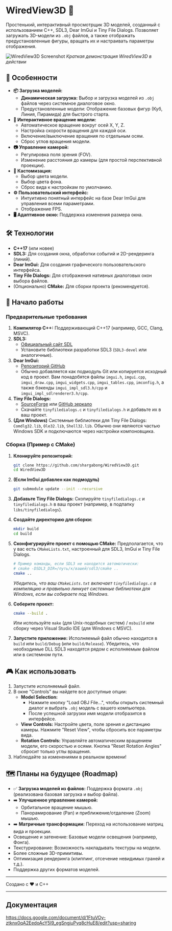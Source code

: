 # WiredView3D 🧊

Простенький, интерактивный просмотрщик 3D моделей, созданный с использованием C++, SDL3, Dear ImGui и Tiny File Dialogs. Позволяет загружать 3D-модели из `.obj` файлов, а также отображать предустановленные фигуры, вращать их и настраивать параметры отображения.

![WiredView3D Screenshot](https://github.com/user-attachments/assets/2ebfa69d-0f63-4ce9-9be9-98992b8470f5)
*Краткая демонстрация WiredView3D в действии*

## 🌟 Особенности

*   **📦 Загрузка моделей:**
    *   **Динамическая загрузка:** Выбор и загрузка моделей из `.obj` файлов через системное диалоговое окно.
    *   Предустановленные модели: Отображение базовых фигур (Куб, Линия, Пирамида) для быстрого старта.
*   **🔄 Интерактивное вращение модели:**
    *   Автоматическое вращение вокруг осей X, Y, Z.
    *   Настройка скорости вращения для каждой оси.
    *   Включение/выключение вращения по отдельным осям.
    *   Сброс углов вращения модели.
*   **📷 Управление камерой:**
    *   Регулировка поля зрения (FOV).
    *   Изменение расстояния до камеры (для простой перспективной проекции).
*   **🎨 Кастомизация:**
    *   Выбор цвета модели.
    *   Выбор цвета фона.
    *   Сброс вида к настройкам по умолчанию.
*   **⚙️ Пользовательский интерфейс:**
    *   Интуитивно понятный интерфейс на базе Dear ImGui для управления всеми параметрами.
    *   Отображение FPS.
*   **🖥️ Адаптивное окно:** Поддержка изменения размера окна.

## 🛠️ Технологии

*   **C++17** (или новее)
*   **SDL3:** Для создания окна, обработки событий и 2D-рендеринга (линий).
*   **Dear ImGui:** Для создания графического пользовательского интерфейса.
*   **Tiny File Dialogs:** Для отображения нативных диалоговых окон выбора файлов.
*   (Опционально) **CMake:** Для сборки проекта (рекомендуется).

## 🚀 Начало работы

### Предварительные требования

1.  **Компилятор C++:** Поддерживающий C++17 (например, GCC, Clang, MSVC).
2.  **SDL3:**
    *   [Официальный сайт SDL](https://libsdl.org/)
    *   Установите библиотеки разработки SDL3 (`SDL3-devel` или аналогичные).
3.  **Dear ImGui:**
    *   [Репозиторий GitHub](https://github.com/ocornut/imgui)
    *   Обычно добавляется как подмодуль Git или копируется исходный код в проект. Вам понадобятся файлы `imgui.h`, `imgui.cpp`, `imgui_draw.cpp`, `imgui_widgets.cpp`, `imgui_tables.cpp`, `imconfig.h`, а также бэкенды `imgui_impl_sdl3.h/cpp` и `imgui_impl_sdlrenderer3.h/cpp`.
4.  **Tiny File Dialogs:**
    *   [SourceForge](https://sourceforge.net/projects/tinyfiledialogs/) или [GitHub зеркало](https://github.com/native-toolkit/tinyfiledialogs)
    *   Скачайте `tinyfiledialogs.c` и `tinyfiledialogs.h` и добавьте их в ваш проект.
5.  **(Для Windows)** Системные библиотеки для Tiny File Dialogs: `Comdlg32.lib`, `Ole32.lib`, `Shell32.lib`. Обычно они являются частью Windows SDK и подключаются через настройки компоновщика.

### Сборка (Пример с CMake)

1.  **Клонируйте репозиторий:**
    ```bash
    git clone https://github.com/shargabong/WiredView3D.git
    cd WiredView3D
    ```
2.  **(Если ImGui добавлен как подмодуль)**
    ```bash
    git submodule update --init --recursive
    ```
3.  **Добавьте Tiny File Dialogs:** Скопируйте `tinyfiledialogs.c` и `tinyfiledialogs.h` в ваш проект (например, в подпапку `libs/tinyfiledialogs`).
4.  **Создайте директорию для сборки:**
    ```bash
    mkdir build
    cd build
    ```
5.  **Сконфигурируйте проект с помощью CMake:**
    Предполагается, что у вас есть `CMakeLists.txt`, настроенный для SDL3, ImGui и Tiny File Dialogs.
    ```bash
    # Пример команды, если SDL3 не находится автоматически:
    # cmake -DSDL3_DIR=/путь/к/вашей/sdl3/cmake .. 
    cmake .. 
    ```
    *Убедитесь, что ваш `CMakeLists.txt` включает `tinyfiledialogs.c` в компиляцию и правильно линкует системные библиотеки для Windows, если вы собираете под Windows.*
6.  **Соберите проект:**
    ```bash
    cmake --build .
    ```
    Или используйте `make` (для Unix-подобных систем) / `msbuild` или сборку через Visual Studio IDE (для Windows с MSVC).

7.  **Запустите приложение:** Исполняемый файл обычно находится в `build` или `build/Debug` (или `build/Release`). Убедитесь, что необходимые DLL SDL3 находятся рядом с исполняемым файлом или в системном пути.

## 🎮 Как использовать

1.  Запустите исполняемый файл.
2.  В окне "Controls" вы найдете все доступные опции:
    *   **Model Selection:**
        *   Нажмите кнопку "Load OBJ File...", чтобы открыть системный диалог и выбрать `.obj` модель с вашего компьютера.
        *   После успешной загрузки имя модели отобразится в интерфейсе.
    *   **View Controls:** Настройте цвета, поле зрения и дистанцию камеры. Нажмите "Reset View", чтобы сбросить все параметры вида.
    *   **Rotation Controls:** Управляйте автоматическим вращением модели, его скоростью и осями. Кнопка "Reset Rotation Angles" сбросит только углы вращения.
3.  Наблюдайте за изменениями в реальном времени!

## 🗺️ Планы на будущее (Roadmap)

*   ✅ **Загрузка моделей из файлов:** Поддержка формата `.obj` (реализована базовая загрузка и выбор файла).
*   ➡️ **Улучшенное управление камерой:**
    *   Орбитальное вращение мышью.
    *   Панорамирование (Pan) и приближение/отдаление (Zoom) мышью.
*   ➡️ **Матричные трансформации:** Переход на использование матриц вида и проекции.
*   Освещение и затенение: Базовые модели освещения (например, Фонга).
*   Текстурирование: Возможность накладывать текстуры на модели.
*   Более сложные 3D-примитивы.
*   Оптимизация рендеринга (клиппинг, отсечение невидимых граней и т.д.).
*   Поддержка других форматов моделей.

---

Создано с ❤️ и C++

---
## Документация

https://docs.google.com/document/d/1FtuVOy-ztknx0qA2EedoAcY5I9_egSngjuPyq8cHuE8/edit?usp=sharing
